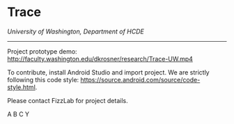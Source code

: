 Trace
=====

_University of Washington, Department of HCDE_

______________________________________________

Project prototype demo:
http://faculty.washington.edu/dkrosner/research/Trace-UW.mp4

To contribute, install Android Studio and import project. We are strictly following this code style: https://source.android.com/source/code-style.html. 

Please contact FizzLab for project details.

A
B
C
Y
